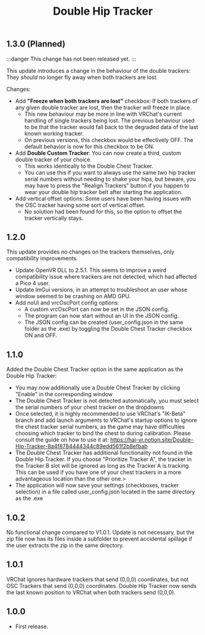 ﻿---
title: Double Hip Tracker
---

## 1.3.0 (Planned)

:::danger
This change has not been released yet.
:::

This update introduces a change in the behaviour of the double trackers: They *should* no longer fly away when both trackers are lost.

Changes:
- Add **"Freeze when both trackers are lost"** checkbox: If both trackers of any given double tracker are lost, then the tracker will freeze in place.
  - This new behaviour may be more in line with VRChat's current handling of single trackers being lost. The previous behaviour used to be that the tracker
    would fall back to the degraded data of the last known working tracker.
  - On previous versions, this checkbox would be effectively OFF. The default behavior is now for this checkbox to be ON.
- Add **Double Custom Tracker**: You can now create a third, custom double tracker of your choice.
  - This works identically to the Double Chest Tracker.
  - You can use this if you want to always use the same two hip tracker serial numbers without needing to shake your hips, but beware,
    you may have to press the "Realign Trackers" button if you happen to wear your double hip tracker belt after starting the application.
- Add vertical offset options: Some users have been having issues with the OSC tracker having some sort of vertical offset.
  - No solution had been found for this, so the option to offset the tracker vertically stays.

## 1.2.0

This update provides no changes on the trackers themselves, only compatibility improvements.

- Update OpenVR DLL to 2.5.1. This seems to improve a weird compatibility issue where trackers are not detected, which had affected a Pico 4 user.
- Update ImGui versions, in an attempt to troubleshoot an user whose window seemed to be crashing on AMD GPU.
- Add noUi and vrcOscPort config options:
    - A custom vrcOscPort can now be set in the JSON config.
    - The program can now start without an UI in the JSON config.
    - The JSON config can be created (user_config.json in the same folder as the .exe) by toggling the Double Chest Tracker checkbox ON and OFF.

## 1.1.0

Added the Double Chest Tracker option in the same application as the Double Hip Tracker:
- You may now additionally use a Double Chest Tracker by clicking "Enable" in the corresponding window
- The Double Chest Tracker is not detected automatically, you must select the serial numbers of your chest tracker on the dropdowns
- Once selected, it is highly recommended to use VRChat's "IK-Beta" branch and add launch arguments to VRChat's startup options to ignore the chest tracker serial numbers, as the game may have difficulties choosing which tracker to bind the chest to during calibration. Please consult the guide on how to use it at: https://hai-vr.notion.site/Double-Hip-Tracker-8a4f8784444344c89edd561f2b8efbab
- The Double Chest Tracker has additional functionality not found in the Double Hip Tracker. If you choose "Prioritize Tracker A", the tracker in the Tracker B slot will be ignored as long as the Tracker A is tracking. This can be used if you have one of your chest trackers in a more advantageous location than the other one.>
- The application will now save your settings (checkboxes, tracker selection) in a file called user_config.json located in the same directory as the .exe

## 1.0.2

No functional change compared to V1.0.1. Update is not necessary, but the zip file now has its files inside a subfolder to prevent accidental spillage if the user extracts the zip in the same directory.

## 1.0.1

VRChat ignores hardware trackers that send (0,0,0) coordinates, but not OSC Trackers that send (0,0,0) coordinates.
Double Hip Tracker now sends the last known position to VRChat when both trackers send (0,0,0).

## 1.0.0

- First release.